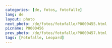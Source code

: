 ```yaml
---
categories: [de, fotos, fotofalle]
lang: de
layout: photo
next_photo: /de/fotos/fotofalle/P0000455.html
picname: P0000456
prev_photo: /de/fotos/fotofalle/P0000457.html
tags: [Fotofalle, Leopard]
---
```

